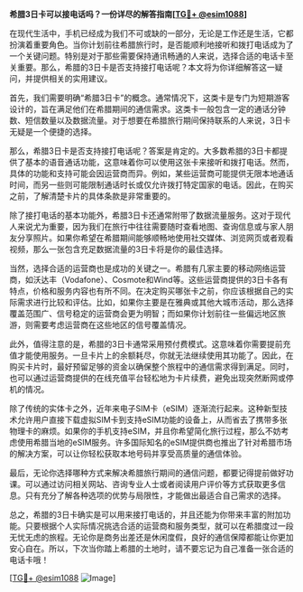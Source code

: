 **希腊3日卡可以接电话吗？一份详尽的解答指南[[TG💪+ @esim1088](https://t.me/s/esim1088)]**

在现代生活中，手机已经成为我们不可或缺的一部分，无论是工作还是生活，它都扮演着重要角色。当你计划前往希腊旅行时，是否能顺利地接听和拨打电话成为了一个关键问题。特别是对于那些需要保持通讯畅通的人来说，选择合适的电话卡至关重要。那么，希腊的3日卡是否支持接打电话呢？本文将为你详细解答这一疑问，并提供相关的实用建议。

首先，我们需要明确“希腊3日卡”的概念。通常情况下，这类卡是专门为短期游客设计的，旨在满足他们在希腊期间的通信需求。这类卡一般包含一定的通话分钟数、短信数量以及数据流量。对于想要在希腊旅行期间保持联系的人来说，3日卡无疑是一个便捷的选择。

那么，希腊3日卡是否支持接打电话呢？答案是肯定的。大多数希腊的3日卡都提供了基本的语音通话功能，这意味着你可以使用这张卡来接听和拨打电话。然而，具体的功能和支持可能会因运营商而异。例如，某些运营商可能提供无限本地通话时间，而另一些则可能限制通话时长或仅允许拨打特定国家的电话。因此，在购买之前，了解清楚卡片的具体条款是非常重要的。

除了接打电话的基本功能外，希腊3日卡还通常附带了数据流量服务。这对于现代人来说尤为重要，因为我们在旅行中往往需要随时查看地图、查询信息或与家人朋友分享照片。如果你希望在希腊期间能够顺畅地使用社交媒体、浏览网页或者观看视频，那么一张包含充足数据流量的3日卡将是你的最佳选择。

当然，选择合适的运营商也是成功的关键之一。希腊有几家主要的移动网络运营商，如沃达丰（Vodafone）、Cosmote和Wind等。这些运营商提供的3日卡各有特点，价格和服务内容也有所不同。在决定购买哪张卡之前，你应该根据自己的实际需求进行比较和评估。比如，如果你主要是在雅典或其他大城市活动，那么选择覆盖范围广、信号稳定的运营商会更为明智；而如果你计划前往一些偏远地区旅游，则需要考虑运营商在这些地区的信号覆盖情况。

此外，值得注意的是，希腊的3日卡通常采用预付费模式。这意味着你需要提前充值才能使用服务。一旦卡片上的余额耗尽，你就无法继续使用其功能了。因此，在购买卡片时，最好预留足够的资金以确保整个旅程中的通信需求得到满足。同时，也可以通过运营商提供的在线充值平台轻松地为卡片续费，避免出现突然断网或停机的情况。

除了传统的实体卡之外，近年来电子SIM卡（eSIM）逐渐流行起来。这种新型技术允许用户直接下载虚拟SIM卡到支持eSIM功能的设备上，从而省去了携带多张物理卡的麻烦。如果你的手机支持eSIM，并且你希望简化旅行过程，那么不妨考虑使用希腊当地的eSIM服务。许多国际知名的eSIM提供商也推出了针对希腊市场的解决方案，可以让你轻松获取本地号码并享受高质量的通信体验。

最后，无论你选择哪种方式来解决希腊旅行期间的通信问题，都要记得提前做好功课。可以通过访问相关网站、咨询专业人士或者阅读用户评价等方式获取更多信息。只有充分了解各种选项的优势与局限性，才能做出最适合自己需求的选择。

总之，希腊的3日卡确实是可以用来接打电话的，并且还能为你带来丰富的附加功能。只要根据个人实际情况挑选合适的运营商和服务类型，就可以在希腊度过一段无忧无虑的旅程。无论你是商务出差还是休闲度假，良好的通信保障都能让你更加安心自在。所以，下次当你踏上希腊的土地时，请不要忘记为自己准备一张合适的电话卡哦！

[[TG💪+ @esim1088](https://t.me/s/esim1088) ![Image](https://i.postimg.cc/4NQfJmqS/Snipaste-2025-05-13-00-14-12.png)]